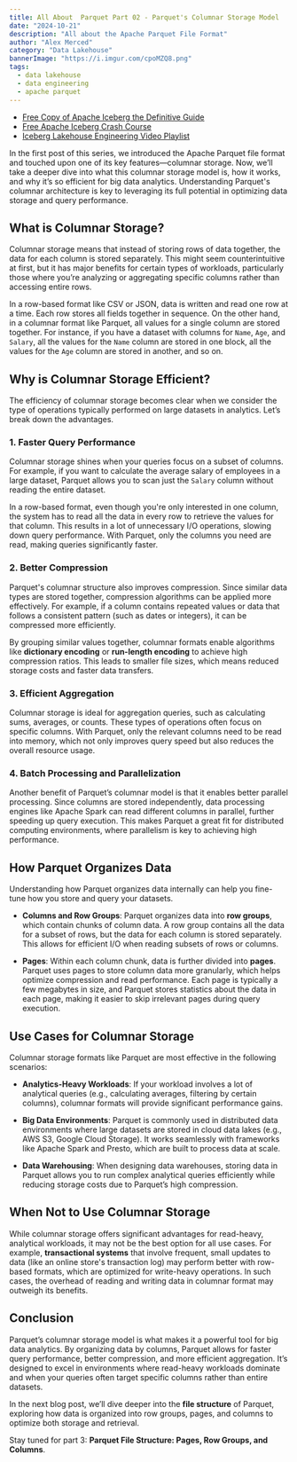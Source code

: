 ```yaml
---
title: All About  Parquet Part 02 - Parquet's Columnar Storage Model
date: "2024-10-21"
description: "All about the Apache Parquet File Format"
author: "Alex Merced"
category: "Data Lakehouse"
bannerImage: "https://i.imgur.com/cpoMZQ8.png"
tags:
  - data lakehouse
  - data engineering
  - apache parquet
---
```


- [Free Copy of Apache Iceberg the Definitive Guide](https://hello.dremio.com/wp-apache-iceberg-the-definitive-guide-reg.html?utm_source=alexmerced&utm_medium=external_blog&utm_campaign=allaboutparquet)
- [Free Apache Iceberg Crash Course](https://hello.dremio.com/webcast-an-apache-iceberg-lakehouse-crash-course-reg.html?utm_source=alexmerced&utm_medium=external_blog&utm_campaign=allaboutparquet)
- [Iceberg Lakehouse Engineering Video Playlist](https://www.youtube.com/watch?v=SIriNcVIGJQ&list=PLsLAVBjQJO0p0Yq1fLkoHvt2lEJj5pcYe)

In the first post of this series, we introduced the Apache Parquet file format and touched upon one of its key features—columnar storage. Now, we’ll take a deeper dive into what this columnar storage model is, how it works, and why it’s so efficient for big data analytics. Understanding Parquet's columnar architecture is key to leveraging its full potential in optimizing data storage and query performance.

## What is Columnar Storage?

Columnar storage means that instead of storing rows of data together, the data for each column is stored separately. This might seem counterintuitive at first, but it has major benefits for certain types of workloads, particularly those where you’re analyzing or aggregating specific columns rather than accessing entire rows.

In a row-based format like CSV or JSON, data is written and read one row at a time. Each row stores all fields together in sequence. On the other hand, in a columnar format like Parquet, all values for a single column are stored together. For instance, if you have a dataset with columns for `Name`, `Age`, and `Salary`, all the values for the `Name` column are stored in one block, all the values for the `Age` column are stored in another, and so on.

## Why is Columnar Storage Efficient?

The efficiency of columnar storage becomes clear when we consider the type of operations typically performed on large datasets in analytics. Let’s break down the advantages.

### 1. **Faster Query Performance**

Columnar storage shines when your queries focus on a subset of columns. For example, if you want to calculate the average salary of employees in a large dataset, Parquet allows you to scan just the `Salary` column without reading the entire dataset.

In a row-based format, even though you're only interested in one column, the system has to read all the data in every row to retrieve the values for that column. This results in a lot of unnecessary I/O operations, slowing down query performance. With Parquet, only the columns you need are read, making queries significantly faster.

### 2. **Better Compression**

Parquet's columnar structure also improves compression. Since similar data types are stored together, compression algorithms can be applied more effectively. For example, if a column contains repeated values or data that follows a consistent pattern (such as dates or integers), it can be compressed more efficiently.

By grouping similar values together, columnar formats enable algorithms like **dictionary encoding** or **run-length encoding** to achieve high compression ratios. This leads to smaller file sizes, which means reduced storage costs and faster data transfers.

### 3. **Efficient Aggregation**

Columnar storage is ideal for aggregation queries, such as calculating sums, averages, or counts. These types of operations often focus on specific columns. With Parquet, only the relevant columns need to be read into memory, which not only improves query speed but also reduces the overall resource usage.

### 4. **Batch Processing and Parallelization**

Another benefit of Parquet’s columnar model is that it enables better parallel processing. Since columns are stored independently, data processing engines like Apache Spark can read different columns in parallel, further speeding up query execution. This makes Parquet a great fit for distributed computing environments, where parallelism is key to achieving high performance.

## How Parquet Organizes Data

Understanding how Parquet organizes data internally can help you fine-tune how you store and query your datasets.

- **Columns and Row Groups**: Parquet organizes data into **row groups**, which contain chunks of column data. A row group contains all the data for a subset of rows, but the data for each column is stored separately. This allows for efficient I/O when reading subsets of rows or columns.
  
- **Pages**: Within each column chunk, data is further divided into **pages**. Parquet uses pages to store column data more granularly, which helps optimize compression and read performance. Each page is typically a few megabytes in size, and Parquet stores statistics about the data in each page, making it easier to skip irrelevant pages during query execution.

## Use Cases for Columnar Storage

Columnar storage formats like Parquet are most effective in the following scenarios:

- **Analytics-Heavy Workloads**: If your workload involves a lot of analytical queries (e.g., calculating averages, filtering by certain columns), columnar formats will provide significant performance gains.

- **Big Data Environments**: Parquet is commonly used in distributed data environments where large datasets are stored in cloud data lakes (e.g., AWS S3, Google Cloud Storage). It works seamlessly with frameworks like Apache Spark and Presto, which are built to process data at scale.

- **Data Warehousing**: When designing data warehouses, storing data in Parquet allows you to run complex analytical queries efficiently while reducing storage costs due to Parquet’s high compression.

## When Not to Use Columnar Storage

While columnar storage offers significant advantages for read-heavy, analytical workloads, it may not be the best option for all use cases. For example, **transactional systems** that involve frequent, small updates to data (like an online store's transaction log) may perform better with row-based formats, which are optimized for write-heavy operations. In such cases, the overhead of reading and writing data in columnar format may outweigh its benefits.

## Conclusion

Parquet’s columnar storage model is what makes it a powerful tool for big data analytics. By organizing data by columns, Parquet allows for faster query performance, better compression, and more efficient aggregation. It’s designed to excel in environments where read-heavy workloads dominate and when your queries often target specific columns rather than entire datasets.

In the next blog post, we’ll dive deeper into the **file structure** of Parquet, exploring how data is organized into row groups, pages, and columns to optimize both storage and retrieval.

Stay tuned for part 3: **Parquet File Structure: Pages, Row Groups, and Columns**.
